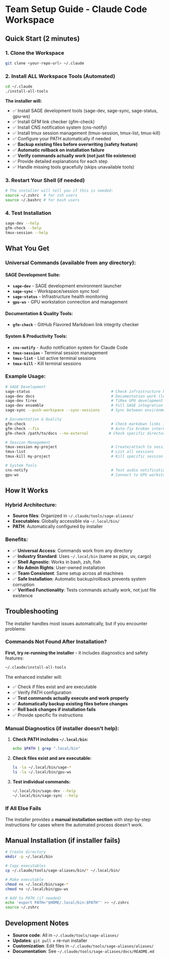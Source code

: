 # Team Setup Guide - Claude Code Workspace

## Quick Start (2 minutes)

### 1. Clone the Workspace
```bash
git clone <your-repo-url> ~/.claude
```

### 2. Install ALL Workspace Tools (Automated)
```bash
cd ~/.claude
./install-all-tools
```

**The installer will:**
- ✅ Install SAGE development tools (sage-dev, sage-sync, sage-status, gpu-ws)
- ✅ Install GFM link checker (gfm-check)
- ✅ Install CNS notification system (cns-notify)
- ✅ Install tmux session management (tmux-session, tmux-list, tmux-kill)
- ✅ Configure your PATH automatically if needed
- ✅ **Backup existing files before overwriting (safety feature)**
- ✅ **Automatic rollback on installation failure**
- ✅ **Verify commands actually work (not just file existence)**
- ✅ Provide detailed explanations for each step
- ✅ Handle missing tools gracefully (skips unavailable tools)

### 3. Restart Your Shell (if needed)
```bash
# The installer will tell you if this is needed:
source ~/.zshrc  # for zsh users
source ~/.bashrc # for bash users
```

### 4. Test Installation
```bash
sage-dev --help
gfm-check --help
tmux-session --help
```

## What You Get

### Universal Commands (available from any directory):

#### SAGE Development Suite:
- **`sage-dev`** - SAGE development environment launcher
- **`sage-sync`** - Workspace/session sync tool  
- **`sage-status`** - Infrastructure health monitoring
- **`gpu-ws`** - GPU workstation connection and management

#### Documentation & Quality Tools:
- **`gfm-check`** - GitHub Flavored Markdown link integrity checker

#### System & Productivity Tools:
- **`cns-notify`** - Audio notification system for Claude Code
- **`tmux-session`** - Terminal session management
- **`tmux-list`** - List active terminal sessions
- **`tmux-kill`** - Kill terminal sessions

### Example Usage:
```bash
# SAGE Development
sage-status                                    # Check infrastructure health
sage-dev docs                                  # Documentation work (local)
sage-dev tirex                                 # TiRex GPU development (remote)
sage-dev ensemble                              # Full SAGE integration (remote)
sage-sync --push-workspace --sync-sessions     # Sync between environments

# Documentation & Quality
gfm-check                                      # Check markdown links in current directory
gfm-check --fix                                # Auto-fix broken internal links
gfm-check /path/to/docs --no-external         # Check specific directory, skip external URLs

# Session Management
tmux-session my-project                        # Create/attach to session
tmux-list                                      # List all sessions
tmux-kill my-project                           # Kill specific session

# System Tools
cns-notify                                     # Test audio notification
gpu-ws                                         # Connect to GPU workstation
```

## How It Works

### Hybrid Architecture:
- **Source files**: Organized in `~/.claude/tools/sage-aliases/`
- **Executables**: Globally accessible via `~/.local/bin/`
- **PATH**: Automatically configured by installer

### Benefits:
- ✅ **Universal Access**: Commands work from any directory
- ✅ **Industry Standard**: Uses `~/.local/bin` (same as pipx, uv, cargo)
- ✅ **Shell Agnostic**: Works in bash, zsh, fish
- ✅ **No Admin Rights**: User-owned installation
- ✅ **Team Consistent**: Same setup across all machines
- ✅ **Safe Installation**: Automatic backup/rollback prevents system corruption
- ✅ **Verified Functionality**: Tests commands actually work, not just file existence

## Troubleshooting

The installer handles most issues automatically, but if you encounter problems:

### Commands Not Found After Installation?
**First, try re-running the installer** - it includes diagnostics and safety features:
```bash
~/.claude/install-all-tools
```

The enhanced installer will:
- ✅ Check if files exist and are executable
- ✅ Verify PATH configuration
- ✅ **Test commands actually execute and work properly**
- ✅ **Automatically backup existing files before changes**
- ✅ **Roll back changes if installation fails**
- ✅ Provide specific fix instructions

### Manual Diagnostics (if installer doesn't help):
1. **Check PATH includes `~/.local/bin`:**
   ```bash
   echo $PATH | grep ".local/bin"
   ```

2. **Check files exist and are executable:**
   ```bash
   ls -la ~/.local/bin/sage-*
   ls -la ~/.local/bin/gpu-ws
   ```

3. **Test individual commands:**
   ```bash
   ~/.local/bin/sage-dev --help
   ~/.local/bin/sage-sync --help
   ```

### If All Else Fails
The installer provides a **manual installation section** with step-by-step instructions for cases where the automated process doesn't work.

## Manual Installation (if installer fails)

```bash
# Create directory
mkdir -p ~/.local/bin

# Copy executables
cp ~/.claude/tools/sage-aliases/bin/* ~/.local/bin/

# Make executable
chmod +x ~/.local/bin/sage-*
chmod +x ~/.local/bin/gpu-ws

# Add to PATH (if needed)
echo 'export PATH="$HOME/.local/bin:$PATH"' >> ~/.zshrc
source ~/.zshrc
```

## Development Notes

- **Source code**: All in `~/.claude/tools/sage-aliases/`
- **Updates**: `git pull` + re-run installer
- **Customization**: Edit files in `~/.claude/tools/sage-aliases/aliases/`
- **Documentation**: See `~/.claude/tools/sage-aliases/docs/README.md`